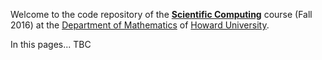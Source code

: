 Welcome to the code repository of the [**Scientific Computing**](http://helios.physics.howard.edu/~deleo/MATH450/) course (Fall 2016)
at the [Department of Mathematics](http://coas.howard.edu/mathematics/) of [Howard University](https://www2.howard.edu/).

In this pages... TBC 